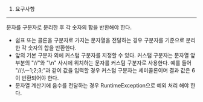 1. 요구사항
---
문자를 구분자로 분리한 후 각 숫자의 합을 반환해야 한다.
- 쉼표 또는 콜론을 구분자로 가지는 문자열을 전달하는 경우 구분자를 기준으로 분리한 각 숫자의 합을 반환한다.
- 앞의 기본 구분자 외에 커스텀 구분자를 지정할 수 있다. 커스텀 구분자는 문자열 앞 부분의 "//"와 "\n" 사시에 위치하는 문자를 커스텀 구분자로 사용한다.
예를 들어 "//;\ㅡ1;2;3;"과 같이 값을 입력할 경우 커스텀 구분자는 세미콜론이며 결과 값은 6이 반환되어야 한다.
- 문자열 계산기에 음수를 전달하는 경우 RuntimeException으로 예외 처리 해야 한다.